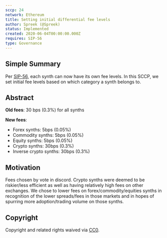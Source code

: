 ```yaml
---
sccp: 24
network: Ethereum
title: Setting initial differential fee levels
author: Spreek (@Spreek)
status: Implemented
created: 2020-06-04T00:00:00.000Z
requires: SIP-56
type: Governance
---
```


## Simple Summary

Per [SIP-56](https://github.com/Synthetixio/SIPs/blob/master/SIPS/sip-56.md), each synth can now have its own fee levels. In this SCCP, we set initial fee levels based on which category a synth belongs to.

## Abstract

**Old fees**:
30 bps (0.3%) for all synths

**New fees**:

- Forex synths: 5bps (0.05%)
- Commodity synths: 5bps (0.05%)
- Equity synths: 5bps (0.05%)
- Crypto synths: 30bps (0.3%)
- Inverse crypto synths: 30bps (0.3%)

## Motivation

Fees chosen by vote in discord. Crypto synths were deemed to be riskier/less efficient as well as having relatively high fees on other exchanges. We chose to lower fees on forex/commodity/equities synths in recognition of the lower spreads/fees in those markets and in hopes of spurring more adoption/trading volume on those synths.

## Copyright

Copyright and related rights waived via [CC0](https://creativecommons.org/publicdomain/zero/1.0/).
